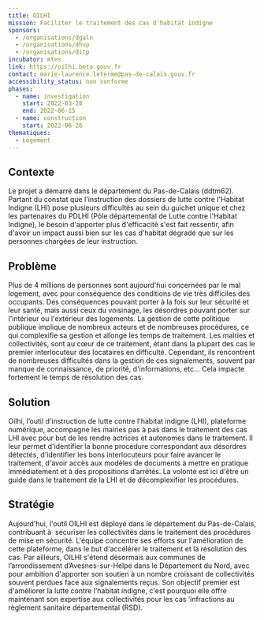 ```yaml
---
title: OILHI
mission: Faciliter le traitement des cas d'habitat indigne
sponsors:
  - /organisations/dgaln
  - /organisations/dhup
  - /organisations/ditp
incubator: mtes
link: https://oilhi.beta.gouv.fr
contact: marie-laurence.leterme@pas-de-calais.gouv.fr
accessibility_status: non conforme
phases:
  - name: investigation
    start: 2022-03-28
    end: 2022-06-15
  - name: construction
    start: 2022-06-26
thematiques:
  - Logement
---
```

## Contexte

Le projet a démarré dans le département du Pas-de-Calais (ddtm62). Partant du constat que l'instruction des dossiers de lutte contre I'Habitat Indigne (LHI) pose plusieurs difficultés au sein du guichet unique et chez les partenaires du PDLHI (Pôle départemental de Lutte contre l'Habitat Indigne), le besoin d'apporter plus d'efficacité s'est fait ressentir, afin d'avoir un impact aussi bien sur les cas d'habitat dégradé que sur les personnes chargées de leur instruction.

## Problème

Plus de 4 millions de personnes sont aujourd'hui concernées par le mal logement, avec pour conséquence des conditions de vie très difficiles des occupants. Des conséquences pouvant porter à la fois sur leur sécurité et leur santé, mais aussi ceux du voisinage, les désordres pouvant porter sur l'intérieur ou l'extérieur des logements. La gestion de cette politique publique implique de nombreux acteurs et de nombreuses procédures, ce qui complexifie sa gestion et allonge les temps de traitement. Les mairies et collectivités, sont au cœur de ce traitement, étant dans la plupart des cas le premier interlocuteur des locataires en difficulté. Cependant, ils rencontrent de nombreuses difficultés dans la gestion de ces signalements, souvent par manque de connaissance, de priorité, d'informations, etc... Cela impacte fortement le temps de résolution des cas.

## Solution

Oilhi, l’outil d'instruction de lutte contre l'habitat indigne (LHI), plateforme numérique, accompagne les mairies pas à pas dans le traitement des cas LHI avec pour but de les rendre actrices et autonomes dans le traitement. Il leur permet d'identifier la bonne procédure correspondant aux désordres détectés, d'identifier les bons interlocuteurs pour faire avancer le traitement, d'avoir accès aux modèles de documents à mettre en pratique immédiatement et à des propositions d’arrêtés. La volonté est ici d'être un guide dans le traitement de la LHI et de décomplexifier les procédures.

## Stratégie

Aujourd'hui, l'outil OILHI est déployé dans le département du Pas-de-Calais, contribuant à  sécuriser les collectivités dans le traitement des procédures de mise en sécurité. L'équipe concentre ses efforts sur l'amélioration de cette plateforme, dans le but d'accélérer le traitement et la résolution des cas. Par ailleurs, OILHI s'étend désormais aux communes de l’arrondissement d’Avesnes-sur-Helpe dans le Département du Nord, avec pour ambition d'apporter son soutien à un nombre croissant de collectivités souvent perdues face aux signalements reçus. Son objectif premier est d'améliorer la lutte contre l'habitat indigne, c'est pourquoi elle offre maintenant son expertise aux collectivités pour les cas ‘infractions au règlement sanitaire départemental (RSD).